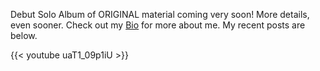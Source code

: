Debut Solo Album of ORIGINAL material coming very soon! More details, even sooner.
Check out my [Bio](/page/bio/) for more about me.
My recent posts are below.

{{< youtube uaT1_09p1iU >}}
